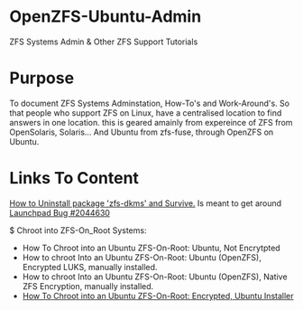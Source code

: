 # OpenZFS-Ubuntu-Admin
ZFS Systems Admin &amp; Other ZFS Support Tutorials

# Purpose
To document ZFS Systems Adminstation, How-To's and Work-Around's. So that people who support ZFS on Linux, have a centralised location to find answers in one location. this is geared amainly from expereince of ZFS from OpenSolaris, Solaris... And Ubuntu from zfs-fuse, through OpenZFS on Ubuntu.

# Links To Content
[How to Uninstall package 'zfs-dkms' and Survive.][1] Is meant to get around [Launchpad Bug #2044630][2]

$ Chroot into ZFS-On_Root Systems:
- How To Chroot into an Ubuntu ZFS-On-Root: Ubuntu, Not Encrytpted
- How to chroot Into an Ubuntu ZFS-On-Root: Ubuntu (OpenZFS), Encrypted LUKS, manually installed. 
- How to chroot Into an Ubuntu ZFS-On-Root: Ubuntu (OpenZFS), Native ZFS Encryption, manually installed. 
- [How To Chroot into an Ubuntu ZFS-On-Root: Encrypted, Ubuntu Installer][5]

[1]: https://github.com/Mafoelffen1/OpenZFS-Ubuntu-Admin/blob/main/ZFS-DKMS-WORK-AROUND.md
[2]: https://bugs.launchpad.net/ubuntu/+source/zfs-linux/+bug/2044630
[5]: https://github.com/Mafoelffen1/OpenZFS-Ubuntu-Admin/blob/main/CHROOT-ZFS-ENCRYPTED--UBUNTU-INSTALLER.md
